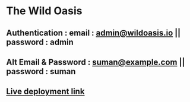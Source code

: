 # The Wild Oasis

## Authentication : email : admin@wildoasis.io || password : admin 

## Alt Email & Password : suman@example.com || password : suman

## <a href='https://sjpthewildoasis.netlify.app/login'>Live deployment link</a>
